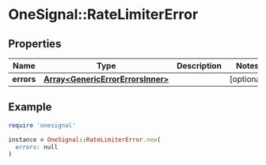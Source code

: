 # OneSignal::RateLimiterError

## Properties

| Name | Type | Description | Notes |
| ---- | ---- | ----------- | ----- |
| **errors** | [**Array&lt;GenericErrorErrorsInner&gt;**](GenericErrorErrorsInner.md) |  | [optional] |

## Example

```ruby
require 'onesignal'

instance = OneSignal::RateLimiterError.new(
  errors: null
)
```

